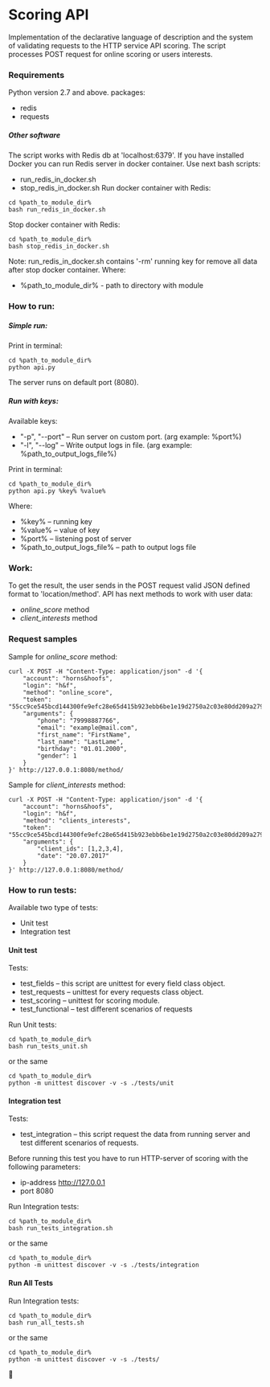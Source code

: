 # Scoring API
Implementation of the declarative language of description 
and the system of validating requests to the HTTP service API scoring.
The script processes POST request for online scoring or users interests.

### Requirements
Python version 2.7 and above.
packages:
* redis
* requests

##### Other software
The script works with Redis db at 'localhost:6379'.
If you have installed Docker you can run Redis server in docker container.
Use next bash scripts:
* run_redis_in_docker.sh
* stop_redis_in_docker.sh
Run docker container with Redis:
```
cd %path_to_module_dir%
bash run_redis_in_docker.sh
```
Stop docker container with Redis:
```
cd %path_to_module_dir%
bash stop_redis_in_docker.sh
```
Note: run_redis_in_docker.sh contains '-rm' running key for remove all data after stop docker container.
Where:
* %path_to_module_dir% - path to directory with module

### How to run:
##### Simple run:
Print in terminal:
```
cd %path_to_module_dir%
python api.py
```
The server runs on default port (8080).

##### Run with keys:
Available keys:
* "-p", "--port" – Run server on custom port. (arg example: %port%)
* "-l", "--log" – Write output logs in file. (arg example: %path_to_output_logs_file%)

Print in terminal:
```
cd %path_to_module_dir%
python api.py %key% %value%
```
Where:
* %key% – running key
* %value% – value of key
* %port% – listening post of server
* %path_to_output_logs_file% – path to output logs file

### Work:
To get the result, the user sends in the POST request valid JSON defined format to 'location/method'.
API has next methods to work with user data:
* _online_score_ method
* _client_interests_ method

### Request samples
Sample for _online_score_ method:
```
curl -X POST -H "Content-Type: application/json" -d '{
    "account": "horns&hoofs",
    "login": "h&f",
    "method": "online_score",
    "token": "55cc9ce545bcd144300fe9efc28e65d415b923ebb6be1e19d2750a2c03e80dd209a27954dca045e5bb12418e7d89b6d718a9e35af34e14e1d5bcd5a08f21fc95",
    "arguments": {
        "phone": "79998887766",
        "email": "example@mail.com",
        "first_name": "FirstName",
        "last_name": "LastLame",
        "birthday": "01.01.2000",
        "gender": 1
    }
}' http://127.0.0.1:8080/method/
```

Sample for _client_interests_ method:
```
curl -X POST -H "Content-Type: application/json" -d '{
    "account": "horns&hoofs",
    "login": "h&f",
    "method": "clients_interests",
    "token": "55cc9ce545bcd144300fe9efc28e65d415b923ebb6be1e19d2750a2c03e80dd209a27954dca045e5bb12418e7d89b6d718a9e35af34e14e1d5bcd5a08f21fc95",
    "arguments": {
        "client_ids": [1,2,3,4],
        "date": "20.07.2017"
    }
}' http://127.0.0.1:8080/method/
```

### How to run tests:
Available two type of tests:
* Unit test
* Integration test

#### Unit test
Tests:
* test_fields – this script are unittest for every field class object.
* test_requests – unittest for every requests class object.
* test_scoring – unittest for scoring module.
* test_functional – test different scenarios of requests

Run Unit tests:
```
cd %path_to_module_dir%
bash run_tests_unit.sh
```
or the same
```
cd %path_to_module_dir%
python -m unittest discover -v -s ./tests/unit
```

#### Integration test
Tests:
* test_integration – this script request the data from running server and test different scenarios of requests.

Before running this test you have to run HTTP-server of scoring with the following parameters:
* ip-address http://127.0.0.1
* port 8080

Run Integration tests:
```
cd %path_to_module_dir%
bash run_tests_integration.sh
```
or the same
```
cd %path_to_module_dir%
python -m unittest discover -v -s ./tests/integration
```

#### Run All Tests
Run Integration tests:
```
cd %path_to_module_dir%
bash run_all_tests.sh
```
or the same
```
cd %path_to_module_dir%
python -m unittest discover -v -s ./tests/
```

:rocket: